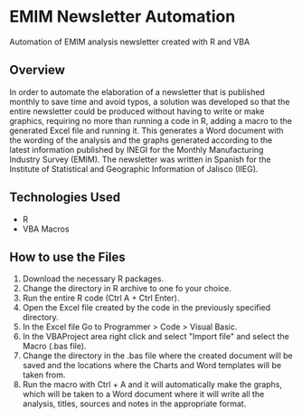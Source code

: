 # EMIM Newsletter Automation
Automation of EMIM analysis newsletter created with R and VBA

## Overview
In order to automate the elaboration of a newsletter that is published monthly to save time and avoid typos, a solution was developed so that the entire newsletter could be produced without having to write or make graphics, requiring no more than running a code in R, adding a macro to the generated Excel file and running it. This generates a Word document with the wording of the analysis and the graphs generated according to the latest information published by INEGI for the Monthly Manufacturing Industry Survey (EMIM).
The newsletter was written in Spanish for the Institute of Statistical and Geographic Information of Jalisco (IIEG).


## Technologies Used
- R
- VBA Macros


## How to use the Files
1. Download the necessary R packages.
2. Change the directory in R archive to one fo your choice.
3. Run the entire R code (Ctrl A + Ctrl Enter).
4. Open the Excel file created by the code in the previously specified directory.
5. In the Excel file Go to Programmer > Code > Visual Basic.
6. In the VBAProject area right click and select "Import file" and select the Macro (.bas file).
7. Change the directory in the .bas file where the created document will be saved and the locations where the Charts and Word templates will be taken from.
8. Run the macro with Ctrl + A and it will automatically make the graphs, which will be taken to a Word document where it will write all the analysis, titles, sources and notes in the appropriate format.

